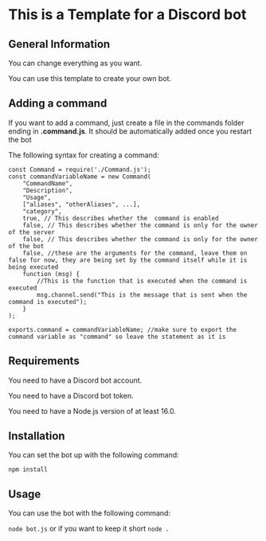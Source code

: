 # This is a Template for a Discord bot
## General Information
<p>You can change everything as you want.</p>
<p>You can use this template to create your own bot.</p>

## Adding a command
<p>If you want to add a command, just create a file in the commands folder ending in <b>.command.js</b>. It should be automatically added once you restart the bot</p>
<p>The following syntax for creating a command:</p>

```
const Command = require('./Command.js');
const commandVariableName = new Command(
    "CommandName",
    "Description",
    "Usage",
    ["aliases", "otherAliases", ...],
    "category",
    true, // This describes whether the  command is enabled
    false, // This describes whether the command is only for the owner of the server
    false, // This describes whether the command is only for the owner of the bot
    false, //these are the arguments for the command, leave them on false for now, they are being set by the command itself while it is being executed
    function (msg) {
        //This is the function that is executed when the command is executed
        msg.channel.send("This is the message that is sent when the command is executed");
    }
);

exports.command = commandVariableName; //make sure to export the command variable as "command" so leave the statement as it is
```

## Requirements
<p>You need to have a Discord bot account.</p>
<p>You need to have a Discord bot token.</p>
<p>You need to have a Node.js version of at least 16.0.</p>

## Installation
<p>You can set the bot up with the following command:</p>
<p><code>npm install</code></p>

## Usage
<p>You can use the bot with the following command:</p>
<p><code>node bot.js</code> or if you want to keep it short <code>node .</code></p>

